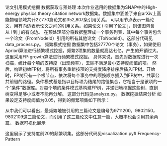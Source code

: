 论文引用模式挖掘
数据获取与预处理
本次作业选用的数据集为SNAP中的High-energy physics theory citation network数据集。数据集中涵盖了来自arXiv上高能物理领域共计27,770篇论文和352,807条引用关系。
可以用节点表示一篇论文，用有向边表示论文之间的引用关系。如果论文 i 引用了论文 j，则该图包含从 i 到 j 的有向边。
在预处理部分将数据整理成一个事务列表，其中每个事务包含一个论文（FromNodeId）引用的所有其他论文（ToNodeId）。这部分代码见data_process.py。
频繁模式挖掘
数据集中包括27770个论文（事务），如果使用Apriori算法进行频繁模式挖掘，频繁2项集的数量就高达七亿，产生的开销过大。
这里采用FP-growth算法进行频繁模式挖掘。
具体来说，首先对数据库进行一次扫描，统计每个项的支持度（出现频率），去除不满足最小支持度阈值的项。
然后，构建初始FP树，将所有事务重新按项的支持度降序排序后插入FP树。开始时，FP树只有一个根节点，依次将每个事务中的项按顺序插入到FP树中，共享公共前缀的路径。条件模式基是指以目标项为结尾的路径集合，它相当于是该项的一个“条件”数据库。对每个项的条件模式基构建FP树，并递归地挖掘这些树，直到树变得足够小或者不能再分解。
这部分代码见analyze.py。
数据挖掘结果分析
如果设定支持度阈值为0.05，得到的频繁项集如下所示：

从中我们可以看出，最频繁地被引用的三篇论文是编号为9711200，9802150，9802109这三篇论文，而引用了这三篇论文中任意一篇，大概率也会引用其余两篇。
数据可视化展示

  这里展示了支持度前20的频繁项集。这部分代码见visualization.py# Frequency-Pattern
